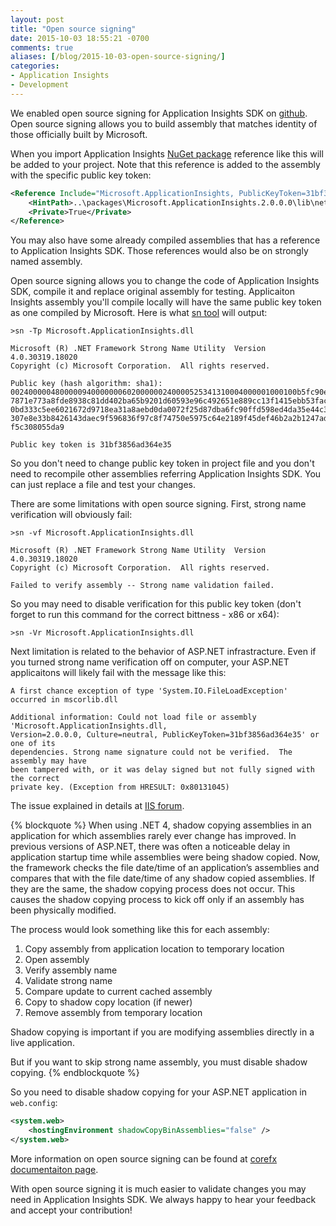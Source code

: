 ```yaml
---
layout: post
title: "Open source signing"
date: 2015-10-03 18:55:21 -0700
comments: true
aliases: [/blog/2015-10-03-open-source-signing/]
categories: 
- Application Insights
- Development
---
```

We enabled open source signing for Application Insights SDK on [github](https://github.com/microsoft/applicationInsights-dotnet). Open source signing allows you to build assembly that matches identity of those officially built by Microsoft.

When you import Application Insights [NuGet package](https://www.nuget.org/packages/Microsoft.ApplicationInsights/1.2.0) reference like this will be added to your project. Note that this reference is added to the assembly with the specific public key token: 

``` xml
<Reference Include="Microsoft.ApplicationInsights, PublicKeyToken=31bf3856ad364e35, Version=2.0.0.0, Culture=neutral, processorArchitecture=MSIL">
	<HintPath>..\packages\Microsoft.ApplicationInsights.2.0.0.0\lib\net45\Microsoft.ApplicationInsights.dll</HintPath>
	<Private>True</Private>
</Reference>
```

You may also have some already compiled assemblies that has a reference to Application Insights SDK. Those references would also be on strongly named assembly.

Open source signing allows you to change the code of Application Insights SDK, compile it and replace original assembly for testing. Applicaiton Insights assembly you'll compile locally will have the same public key token as one compiled by Microsoft. Here is what [sn tool](https://msdn.microsoft.com/en-us/library/k5b5tt23.aspx) will output: 

```
>sn -Tp Microsoft.ApplicationInsights.dll

Microsoft (R) .NET Framework Strong Name Utility  Version 4.0.30319.18020
Copyright (c) Microsoft Corporation.  All rights reserved.

Public key (hash algorithm: sha1):
0024000004800000940000000602000000240000525341310004000001000100b5fc90e7027f6
7871e773a8fde8938c81dd402ba65b9201d60593e96c492651e889cc13f1415ebb53fac1131ae
0bd333c5ee6021672d9718ea31a8aebd0da0072f25d87dba6fc90ffd598ed4da35e44c398c454
307e8e33b8426143daec9f596836f97c8f74750e5975c64e2189f45def46b2a2b1247adc3652b
f5c308055da9

Public key token is 31bf3856ad364e35
```

So you don't need to change public key token in project file and you don't need to recompile other assemblies referring Application Insights SDK. You can just replace a file and test your changes.

There are some limitations with open source signing. First, strong name verification will obviously fail:

```
>sn -vf Microsoft.ApplicationInsights.dll

Microsoft (R) .NET Framework Strong Name Utility  Version 4.0.30319.18020
Copyright (c) Microsoft Corporation.  All rights reserved.

Failed to verify assembly -- Strong name validation failed.
```

So you may need to disable verification for this public key token (don't forget to run this command for the correct bittness - x86 or x64):

```
>sn -Vr Microsoft.ApplicationInsights.dll
``` 

Next limitation is related to the behavior of ASP.NET infrastracture. Even if you turned strong name verification off on computer, your ASP.NET applicaitons will likely fail with the message like this:

```
A first chance exception of type 'System.IO.FileLoadException' occurred in mscorlib.dll

Additional information: Could not load file or assembly 'Microsoft.ApplicationInsights.dll, 
Version=2.0.0.0, Culture=neutral, PublicKeyToken=31bf3856ad364e35' or one of its 
dependencies. Strong name signature could not be verified.  The assembly may have 
been tampered with, or it was delay signed but not fully signed with the correct 
private key. (Exception from HRESULT: 0x80131045)
```

The issue explained in details at [IIS forum](http://forums.iis.net/t/1220602.aspx?Skipping+Strong+Name+Assembly+for+Windows+7+IIS+7+5+still+give+an+error+Couldn+t+be+Verified+).

{% blockquote %}
When using .NET 4, shadow copying assemblies in an application for which assemblies rarely ever change has improved. In previous versions of ASP.NET, there was often a noticeable delay in application startup time while assemblies were being shadow copied. Now, the framework checks the file date/time of an application’s assemblies and compares that with the file date/time of any shadow copied assemblies. If they are the same, the shadow copying process does not occur. This causes the shadow copying process to kick off only if an assembly has been physically modified.

The process would look something like this for each assembly:
1. Copy assembly from application location to temporary location 
2. Open assembly 
3. Verify assembly name 
4. Validate strong name 
5. Compare update to current cached assembly 
6. Copy to shadow copy location (if newer) 
7. Remove assembly from temporary location 

Shadow copying is important if you are modifying assemblies directly in a live application.

But if  you want to skip strong name assembly, you must disable  shadow copying.
{% endblockquote %}

So you need to disable shadow copying for your ASP.NET application in ```web.config```:

``` xml
<system.web>
	<hostingEnvironment shadowCopyBinAssemblies="false" />
</system.web>
```

More information on open source signing can be found at [corefx documentaiton page](https://github.com/dotnet/corefx/blob/master/Documentation/project-docs/oss-signing.md).

With open source signing it is much easier to validate changes you may need in Application Insights SDK. We always happy to hear your feedback and accept your contribution! 